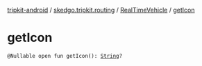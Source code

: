 [tripkit-android](../../index.md) / [skedgo.tripkit.routing](../index.md) / [RealTimeVehicle](index.md) / [getIcon](./get-icon.md)

# getIcon

`@Nullable open fun getIcon(): `[`String`](https://kotlinlang.org/api/latest/jvm/stdlib/kotlin/-string/index.html)`?`